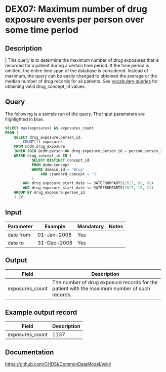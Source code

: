 <!---
Group:drug exposure
Name:DEX07 Maximum number of drug exposure events per person over some time period
Author:Patrick Ryan
CDM Version: 5.3
-->

# DEX07: Maximum number of drug exposure events per person over some time period

## Description
| This query is to determine the maximum number of drug exposures that is recorded for a patient during a certain time period. If the time period is omitted, the entire time span of the database is considered. Instead of maximum, the query can be easily changed to obtained the average or the median number of drug records for all patients. See  [vocabulary queries](http://vocabqueries.omop.org/drug-queries) for obtaining valid drug_concept_id values.

## Query
The following is a sample run of the query. The input parameters are highlighted in  blue.

```sql
SELECT max(exposures) AS exposures_count
FROM (
	SELECT drug_exposure.person_id,
		COUNT(*) exposures
	FROM @cdm.drug_exposure
	INNER JOIN @cdm.person ON drug_exposure.person_id = person.person_id
	WHERE drug_concept_id IN (
			SELECT DISTINCT concept_id
			FROM @cdm.concept
			WHERE domain_id = 'Drug'
				AND standard_concept = 'S'
			)
		AND drug_exposure_start_date >= DATEFROMPARTS(2017, 01, 01)
		AND drug_exposure_start_date <= DATEFROMPARTS(2017, 12, 31)
	GROUP BY drug_exposure.person_id
	) EV;
```

## Input

|  Parameter |  Example |  Mandatory |  Notes |
| --- | --- | --- | --- |
| date from | 01-Jan-2008 | Yes | |
| date to | 31-Dec-2008 | Yes |   |

## Output

|  Field |  Description |
| --- | --- |
| exposures_count | The number of drug exposure records for the patient with the maximum number of such records. |


## Example output record

|  Field |  Description |
| --- | --- |
| exposures_count | 1137 |

## Documentation
https://github.com/OHDSI/CommonDataModel/wiki/
